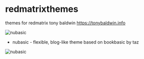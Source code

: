 redmatrixthemes
===============

themes for redmatrix
tony baldwin
https://tonybaldwin.info

![nubasic](http://tonybaldwin.homelinux.net/images/nubasic20140409.jpg)

* nubasic - flexible, blog-like theme based on bookbasic by taz 

![nubasic](http://tonybaldwin.homelinux.net/images/rockes20140314.jpg)


